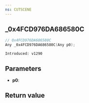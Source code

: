 ```yaml
---
ns: CUTSCENE
---
```

## _0x4FCD976DA686580C

```c
// 0x4FCD976DA686580C
Any _0x4FCD976DA686580C(Any p0);
```

```
Introduced: v1290
```

## Parameters
* **p0**:

## Return value
